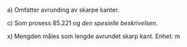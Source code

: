 a) Omfatter avrunding av skarpe kanter.

c) Som prosess 85.221 og *den spesielle beskrivelsen*.

x) Mengden måles som lengde avrundet skarp kant. Enhet: m

